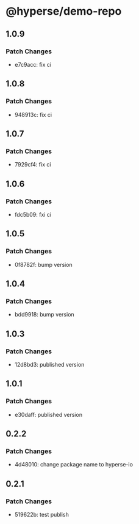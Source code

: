 # @hyperse/demo-repo

## 1.0.9

### Patch Changes

- e7c9acc: fix ci

## 1.0.8

### Patch Changes

- 948913c: fix ci

## 1.0.7

### Patch Changes

- 7929cf4: fix ci

## 1.0.6

### Patch Changes

- fdc5b09: fxi ci

## 1.0.5

### Patch Changes

- 0f8782f: bump version

## 1.0.4

### Patch Changes

- bdd9918: bump version

## 1.0.3

### Patch Changes

- 12d8bd3: published version

## 1.0.1

### Patch Changes

- e30daff: published version

## 0.2.2

### Patch Changes

- 4d48010: change package name to hyperse-io

## 0.2.1

### Patch Changes

- 519622b: test publish
